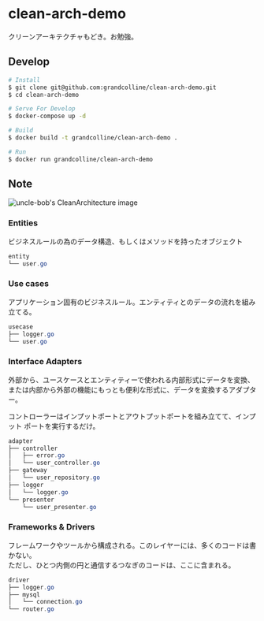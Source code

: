 # clean-arch-demo

クリーンアーキテクチャもどき。お勉強。


## Develop

```bash
# Install
$ git clone git@github.com:grandcolline/clean-arch-demo.git
$ cd clean-arch-demo

# Serve For Develop
$ docker-compose up -d

# Build
$ docker build -t grandcolline/clean-arch-demo .

# Run
$ docker run grandcolline/clean-arch-demo
```

## Note

![uncle-bob's CleanArchitecture image](https://blog.cleancoder.com/uncle-bob/images/2012-08-13-the-clean-architecture/CleanArchitecture.jpg)

### Entities

ビジネスルールの為のデータ構造、もしくはメソッドを持ったオブジェクト

```java
entity
└── user.go
```

### Use cases

アプリケーション固有のビジネスルール。エンティティとのデータの流れを組み立てる。

```java
usecase
├── logger.go
└── user.go
```

### Interface Adapters

外部から、ユースケースとエンティティーで使われる内部形式にデータを変換、  
または内部から外部の機能にもっとも便利な形式に、データを変換するアダプター。

コントローラーはインプットポートとアウトプットポートを組み立てて、インプット ポートを実行するだけ。

```java
adapter
├── controller
│   ├── error.go
│   └── user_controller.go
├── gateway
│   └── user_repository.go
├── logger
│   └── logger.go
└── presenter
    └── user_presenter.go
```

### Frameworks & Drivers

フレームワークやツールから構成される。このレイヤーには、多くのコードは書かない。  
ただし、ひとつ内側の円と通信するつなぎのコードは、ここに含まれる。

```java
driver
├── logger.go
├── mysql
│   └── connection.go
└── router.go
```

